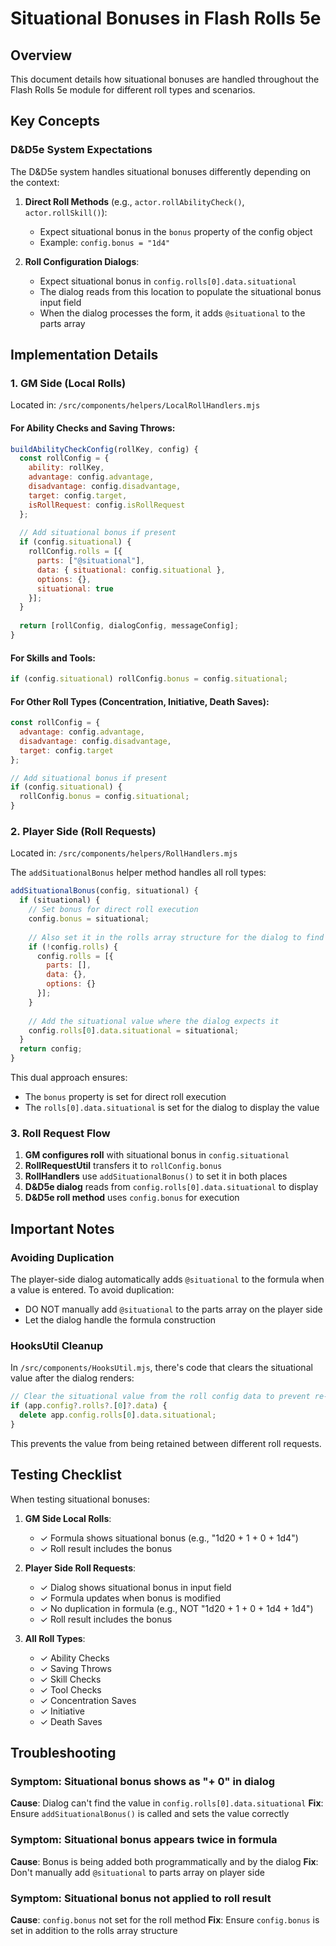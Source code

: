 # Situational Bonuses in Flash Rolls 5e

## Overview
This document details how situational bonuses are handled throughout the Flash Rolls 5e module for different roll types and scenarios.

## Key Concepts

### D&D5e System Expectations

The D&D5e system handles situational bonuses differently depending on the context:

1. **Direct Roll Methods** (e.g., `actor.rollAbilityCheck()`, `actor.rollSkill()`):
   - Expect situational bonus in the `bonus` property of the config object
   - Example: `config.bonus = "1d4"`

2. **Roll Configuration Dialogs**:
   - Expect situational bonus in `config.rolls[0].data.situational`
   - The dialog reads from this location to populate the situational bonus input field
   - When the dialog processes the form, it adds `@situational` to the parts array

## Implementation Details

### 1. GM Side (Local Rolls)

Located in: `/src/components/helpers/LocalRollHandlers.mjs`

#### For Ability Checks and Saving Throws:
```javascript
buildAbilityCheckConfig(rollKey, config) {
  const rollConfig = {
    ability: rollKey,
    advantage: config.advantage,
    disadvantage: config.disadvantage,
    target: config.target,
    isRollRequest: config.isRollRequest
  };
  
  // Add situational bonus if present
  if (config.situational) {
    rollConfig.rolls = [{
      parts: ["@situational"],
      data: { situational: config.situational },
      options: {},
      situational: true
    }];
  }
  
  return [rollConfig, dialogConfig, messageConfig];
}
```

#### For Skills and Tools:
```javascript
if (config.situational) rollConfig.bonus = config.situational;
```

#### For Other Roll Types (Concentration, Initiative, Death Saves):
```javascript
const rollConfig = {
  advantage: config.advantage,
  disadvantage: config.disadvantage,
  target: config.target
};

// Add situational bonus if present
if (config.situational) {
  rollConfig.bonus = config.situational;
}
```

### 2. Player Side (Roll Requests)

Located in: `/src/components/helpers/RollHandlers.mjs`

The `addSituationalBonus` helper method handles all roll types:

```javascript
addSituationalBonus(config, situational) {
  if (situational) {
    // Set bonus for direct roll execution
    config.bonus = situational;
    
    // Also set it in the rolls array structure for the dialog to find
    if (!config.rolls) {
      config.rolls = [{
        parts: [],
        data: {},
        options: {}
      }];
    }
    
    // Add the situational value where the dialog expects it
    config.rolls[0].data.situational = situational;
  }
  return config;
}
```

This dual approach ensures:
- The `bonus` property is set for direct roll execution
- The `rolls[0].data.situational` is set for the dialog to display the value

### 3. Roll Request Flow

1. **GM configures roll** with situational bonus in `config.situational`
2. **RollRequestUtil** transfers it to `rollConfig.bonus`
3. **RollHandlers** use `addSituationalBonus()` to set it in both places
4. **D&D5e dialog** reads from `config.rolls[0].data.situational` to display
5. **D&D5e roll method** uses `config.bonus` for execution

## Important Notes

### Avoiding Duplication

The player-side dialog automatically adds `@situational` to the formula when a value is entered. To avoid duplication:
- DO NOT manually add `@situational` to the parts array on the player side
- Let the dialog handle the formula construction

### HooksUtil Cleanup

In `/src/components/HooksUtil.mjs`, there's code that clears the situational value after the dialog renders:

```javascript
// Clear the situational value from the roll config data to prevent re-population
if (app.config?.rolls?.[0]?.data) {
  delete app.config.rolls[0].data.situational;
}
```

This prevents the value from being retained between different roll requests.

## Testing Checklist

When testing situational bonuses:

1. **GM Side Local Rolls**:
   - ✓ Formula shows situational bonus (e.g., "1d20 + 1 + 0 + 1d4")
   - ✓ Roll result includes the bonus

2. **Player Side Roll Requests**:
   - ✓ Dialog shows situational bonus in input field
   - ✓ Formula updates when bonus is modified
   - ✓ No duplication in formula (e.g., NOT "1d20 + 1 + 0 + 1d4 + 1d4")
   - ✓ Roll result includes the bonus

3. **All Roll Types**:
   - ✓ Ability Checks
   - ✓ Saving Throws
   - ✓ Skill Checks
   - ✓ Tool Checks
   - ✓ Concentration Saves
   - ✓ Initiative
   - ✓ Death Saves

## Troubleshooting

### Symptom: Situational bonus shows as "+ 0" in dialog
**Cause**: Dialog can't find the value in `config.rolls[0].data.situational`
**Fix**: Ensure `addSituationalBonus()` is called and sets the value correctly

### Symptom: Situational bonus appears twice in formula
**Cause**: Bonus is being added both programmatically and by the dialog
**Fix**: Don't manually add `@situational` to parts array on player side

### Symptom: Situational bonus not applied to roll result
**Cause**: `config.bonus` not set for the roll method
**Fix**: Ensure `config.bonus` is set in addition to the rolls array structure